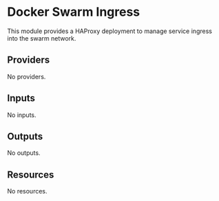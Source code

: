 # Docker Swarm Ingress

This module provides a HAProxy deployment to manage service ingress into the swarm network.

<!-- BEGIN_TF_DOCS -->
## Providers

No providers.

## Inputs

No inputs.

## Outputs

No outputs.

## Resources

No resources.
<!-- END_TF_DOCS -->